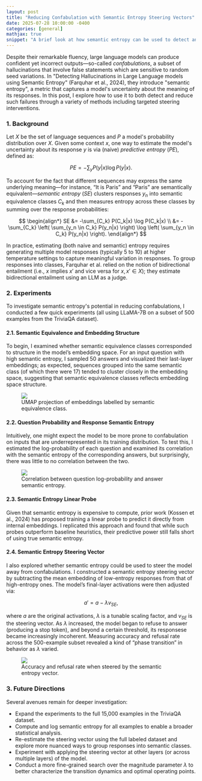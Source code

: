```yaml
---
layout: post
title: "Reducing Confabulation with Semantic Entropy Steering Vectors"
date: 2025-07-28 10:00:00 -0400
categories: [general]
mathjax: true
snippet: "A brief look at how semantic entropy can be used to detect and reduce confabulations in LLMs."
---
```


Despite their remarkable fluency, large language models can produce confident yet incorrect outputs—so-called *confabulations*, a subset of hallucinations that involve false statements which are sensitive to random seed variations.
In "Detecting Hallucinations in Large Language models using Semantic Entropy" (Farquhar et al., 2024), they introduce "semantic entropy", a metric that captures a model's uncertainty about the meaning of its responses.
In this post, I explore how to use it to both detect and reduce such failures through a variety of methods including targeted steering interventions.

### 1. Background

Let $X$ be the set of language sequences and $P$ a model's probability distribution over $X$.
Given some context $x$, one way to estimate the model's uncertainty about its response $y$ is via (naive) *predictive entropy* ($PE$), defined as:

$$
PE = -\sum_y P(y|x) \log P(y|x).
$$

To account for the fact that different sequences may express the same underlying meaning—for instance, “It is Paris” and “Paris” are semantically equivalent—*semantic entropy* ($SE$) clusters responses $y_n$ into semantic equivalence classes $C_k$ and then measures entropy across these classes by summing over the response probabilities:

$$
\begin{align*}
SE &= -\sum_{C_k} P(C_k|x) \log P(C_k|x)
\\ &= -\sum_{C_k}  \left( \sum_{y_n \in C_k} P(y_n|x) \right) \log \left( \sum_{y_n \in C_k} P(y_n|x) \right).
\end{align*}
$$

In practice, estimating (both naive and semantic) entropy requires generating multiple model responses (typically 5 to 10) at higher temperature settings to capture meaningful variation in responses.
To group responses into classes, Farquhar et al. relied on the notion of bidirectional entailment (i.e., $x$ implies $x'$ and vice versa for $x, x' \in X$); they estimate bidirectional entailment using an LLM as a judge.

### 2. Experiments

To investigate semantic entropy's potential in reducing confabulations, I conducted a few quick experiments (all using LLaMA-7B on a subset of 500 examples from the TriviaQA dataset).

#### 2.1. Semantic Equivalence and Embedding Structure

To begin, I examined whether semantic equivalence classes corresponded to structure in the model’s embedding space.
For an input question with high semantic entropy, I sampled 50 answers and visualized their last-layer embeddings; as expected, sequences grouped into the same semantic class (of which there were 17) tended to cluster closely in the embedding space, suggesting that semantic equivalence classes reflects embedding space structure.

<figure class="figure-75">
    <img src="{{ '/assets/blog/2025-07-28-confabulations/semantic_embeddings.png' | relative_url }}">
    <figcaption>UMAP projection of embeddings labelled by semantic equivalence class.</figcaption>
</figure>

#### 2.2. Question Probability and Response Semantic Entropy

Intuitively, one might expect the model to be more prone to confabulation on inputs that are underrepresented in its training distribution.
To test this, I estimated the log-probability of each question and examined its correlation with the semantic entropy of the corresponding answers, but surprisingly, there was little to no correlation between the two.

<figure class="figure-75">
    <img src="{{ '/assets/blog/2025-07-28-confabulations/question_entropy_correlation.png' | relative_url }}">
    <figcaption>Correlation between question log-probability and answer semantic entropy.</figcaption>
</figure>

#### 2.3. Semantic Entropy Linear Probe

Given that semantic entropy is expensive to compute, prior work (Kossen et al., 2024) has proposed training a linear probe to predict it directly from internal embeddings.
I replicated this approach and found that while such probes outperform baseline heuristics, their predictive power still falls short of using true semantic entropy.

#### 2.4. Semantic Entropy Steering Vector

I also explored whether semantic entropy could be used to steer the model away from confabulations.
I constructed a semantic entropy steering vector by subtracting the mean embedding of low-entropy responses from that of high-entropy ones.
The model’s final-layer activations were then adjusted via:

$$
a' = a - \lambda v_{SE},
$$

where $a$ are the original activations, $\lambda$ is a tunable scaling factor, and $v_{SE}$ is the steering vector.
As $\lambda$ increased, the model began to refuse to answer (producing a stop token), and beyond a certain threshold, its responsese became increasingly incoherent.
Measuring accuracy and refusal rate across the 500-example subset revealed a kind of “phase transition” in behavior as $\lambda$ varied.

<figure class="figure-100">
    <img src="{{ '/assets/blog/2025-07-28-confabulations/acc_refusal_with_steering.png' | relative_url }}">
    <figcaption>Accuracy and refusal rate when steered by the semantic entropy vector.</figcaption>
</figure>

### 3. Future Directions

Several avenues remain for deeper investigation:

- Expand the experiments to the full 15,000 examples in the TriviaQA dataset.
- Compute and log semantic entropy for all examples to enable a broader statistical analysis.
- Re-estimate the steering vector using the full labeled dataset and explore more nuanced ways to group responses into semantic classes.
- Experiment with applying the steering vector at other layers (or across multiple layers) of the model.
- Conduct a more fine-grained search over the magnitude parameter $\lambda$ to better characterize the transition dynamics and optimal operating points.

